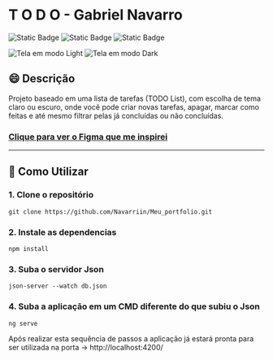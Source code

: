 # T O D O - Gabriel Navarro
![Static Badge](https://img.shields.io/badge/TypeScript-purple)
![Static Badge](https://img.shields.io/badge/Angular-purple)
![Static Badge](https://img.shields.io/badge/SCSS-purple)

![Tela em modo Light](https://github.com/Navarriin/TODO/assets/139160874/31c90da0-e732-4bc1-8efd-494d7ace5421)
![Tela em modo Dark](https://github.com/Navarriin/TODO/assets/139160874/ba651561-bcc4-4dd6-8d0d-84b571207995)


## :smile: Descrição 
Projeto baseado em uma lista de tarefas (TODO List), com escolha de tema claro ou escuro, onde você pode criar novas tarefas, apagar, marcar como feitas e até mesmo filtrar pelas já concluídas ou não concluídas.


### [Clique para ver o Figma que me inspirei](https://www.figma.com/file/EIIav58k990PCpE9FU12rg/todo-app-(Community)?type=design&node-id=0-1&mode=design&t=3og4c9hAVrdlSiZl-0)

---

## :pushpin: Como Utilizar

### 1. Clone o repositório
```
git clone https://github.com/Navarriin/Meu_portfolio.git
```

### 2. Instale as dependencias
```
npm install
```

### 3. Suba o servidor Json
```
json-server --watch db.json
```

### 4. Suba a aplicação em um CMD diferente do que subiu o Json
```
ng serve
```

Após realizar esta sequência de passos a aplicação já estará pronta para ser utilizada na porta -> http://localhost:4200/
